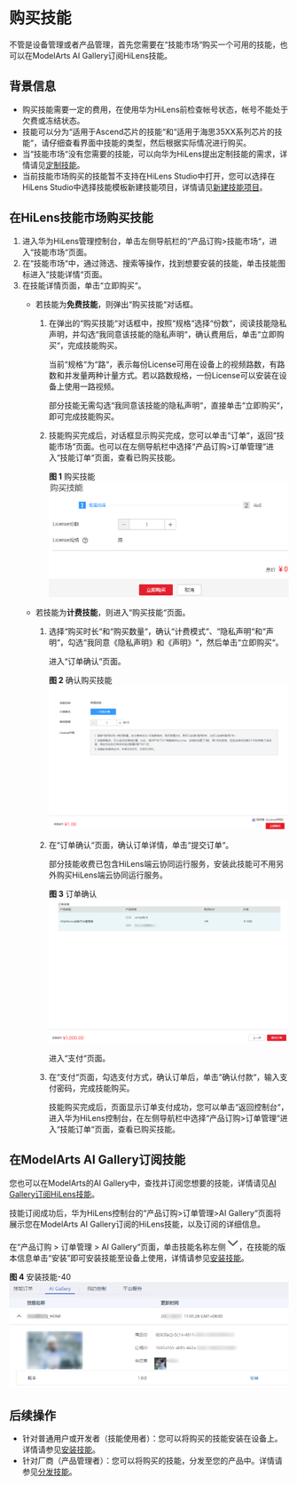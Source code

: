 # 购买技能<a name="hilens_02_0038"></a>

不管是设备管理或者产品管理，首先您需要在“技能市场“购买一个可用的技能，也可以在ModelArts AI Gallery订阅HiLens技能。

## 背景信息<a name="section5358520506"></a>

-   购买技能需要一定的费用，在使用华为HiLens前检查帐号状态，帐号不能处于欠费或冻结状态。
-   技能可以分为“适用于Ascend芯片的技能“和“适用于海思35XX系列芯片的技能“，请仔细查看界面中技能的类型，然后根据实际情况进行购买。
-   当“技能市场“没有您需要的技能，可以向华为HiLens提出定制技能的需求，详情请见[定制技能](定制技能.md)。
-   当前技能市场购买的技能暂不支持在HiLens Studio中打开，您可以选择在HiLens Studio中选择技能模板新建技能项目，详情请见[新建技能项目](新建技能项目.md)。

## 在HiLens技能市场购买技能<a name="section1287161285014"></a>

1.  进入华为HiLens管理控制台，单击左侧导航栏的“产品订购\>技能市场“，进入“技能市场“页面。
2.  在“技能市场“中，通过筛选、搜索等操作，找到想要安装的技能，单击技能图标进入“技能详情“页面。
3.  在技能详情页面，单击“立即购买“。
    -   若技能为**免费技能**，则弹出“购买技能“对话框。
        1.  在弹出的“购买技能“对话框中，按照“规格“选择“份数“，阅读技能隐私声明，并勾选“我同意该技能的隐私声明“，确认费用后，单击“立即购买“，完成技能购买。

            当前“规格“为“路“，表示每份License可用在设备上的视频路数，有路数和并发量两种计量方式。若以路数规格，一份License可以安装在设备上使用一路视频。

            部分技能无需勾选“我同意该技能的隐私声明“，直接单击“立即购买“，即可完成技能购买。

        2.  技能购买完成后，对话框显示购买完成，您可以单击“订单“，返回“技能市场“页面。也可以在左侧导航栏中选择“产品订购\>订单管理“进入“技能订单“页面，查看已购买技能。

            **图 1**  购买技能<a name="fig28781335162116"></a>  
            ![](figures/购买技能.png "购买技能")

    -   若技能为**计费技能**，则进入“购买技能“页面。
        1.  选择“购买时长“和“购买数量“，确认“计费模式“、“隐私声明“和“声明“，勾选“我同意《隐私声明》和《声明》“，然后单击“立即购买“。

            进入“订单确认“页面。

            **图 2**  确认购买技能<a name="fig11219991621"></a>  
            ![](figures/确认购买技能.png "确认购买技能")

        2.  在“订单确认“页面，确认订单详情，单击“提交订单“。

            部分技能收费已包含HiLens端云协同运行服务，安装此技能可不用另外购买HiLens端云协同运行服务。

            **图 3**  订单确认<a name="fig20879192864513"></a>  
            ![](figures/订单确认.png "订单确认")

            进入“支付“页面。

        3.  在“支付“页面，勾选支付方式，确认订单后，单击“确认付款“，输入支付密码，完成技能购买。

            技能购买完成后，页面显示订单支付成功，您可以单击“返回控制台“，进入华为HiLens控制台，在左侧导航栏中选择“产品订购\>订单管理“进入“技能订单“页面，查看已购买技能。




## 在ModelArts AI Gallery订阅技能<a name="section5878245692"></a>

您也可以在ModelArts的AI Gallery中，查找并订阅您想要的技能，详情请见[AI Gallery订阅HiLens技能](https://support.huaweicloud.com/aimarket-modelarts/modelarts_18_0004.html)。

技能订阅成功后，华为HiLens控制台的“产品订购\>订单管理\>AI Gallery“页面将展示您在ModelArts AI Gallery订阅的HiLens技能，以及订阅的详细信息。

在“产品订购  \>  订单管理  \>  AI Gallery“页面，单击技能名称左侧![](figures/zh-cn_image_0000001163171059.png)，在技能的版本信息单击“安装”即可安装技能至设备上使用，详情请参见[安装技能](https://support.huaweicloud.com/usermanual-hilens/hilens_02_0010.html)。

**图 4**  安装技能-40<a name="fig10216115818444"></a>  
![](figures/安装技能-40.png "安装技能-40")

## 后续操作<a name="section1773953616315"></a>

-   针对普通用户或开发者（技能使用者）：您可以将购买的技能安装在设备上。详情请参见[安装技能](https://support.huaweicloud.com/usermanual-hilens/hilens_02_0010.html)。
-   针对厂商（产品管理者）：您可以将购买的技能，分发至您的产品中。详情请参见[分发技能](分发技能.md)。

